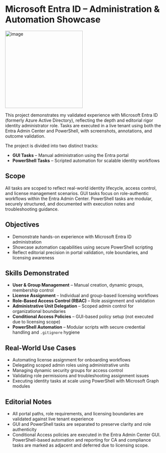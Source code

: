 # Microsoft Entra ID – Administration & Automation Showcase                
<img width="250" height="250" alt="image" src="https://github.com/user-attachments/assets/b536f72d-dddf-460a-88d1-976fdea17194" />

This project demonstrates my validated experience with Microsoft Entra ID (formerly Azure Active Directory), reflecting the depth and editorial rigor identity administrator role. Tasks are executed in a live tenant using both the Entra Admin Center and PowerShell, with screenshots, annotations, and outcome validation.

The project is divided into two distinct tracks:

- **GUI Tasks** – Manual administration using the Entra portal  
- **PowerShell Tasks** – Scripted automation for scalable identity workflows

## Scope

All tasks are scoped to reflect real-world identity lifecycle, access control, and license management scenarios. GUI tasks focus on role-authentic workflows within the Entra Admin Center. PowerShell tasks are modular, securely structured, and documented with execution notes and troubleshooting guidance.

## Objectives

- Demonstrate hands-on experience with Microsoft Entra ID administration  
- Showcase automation capabilities using secure PowerShell scripting  
- Reflect editorial precision in portal validation, role boundaries, and licensing awareness

## Skills Demonstrated

- **User & Group Management** – Manual creation, dynamic groups, membership control  
- **License Assignment** – Individual and group-based licensing workflows  
- **Role-Based Access Control (RBAC)** – Role assignment and validation  
- **Administrative Unit Delegation** – Scoped admin control for organizational boundaries  
- **Conditional Access Policies** – GUI-based policy setup (not executed due to licensing scope)  
- **PowerShell Automation** – Modular scripts with secure credential handling and `.gitignore` hygiene

## Real-World Use Cases

- Automating license assignment for onboarding workflows  
- Delegating scoped admin roles using administrative units  
- Managing dynamic security groups for access control  
- Validating role permissions and troubleshooting assignment issues  
- Executing identity tasks at scale using PowerShell with Microsoft Graph modules

## Editorial Notes

- All portal paths, role requirements, and licensing boundaries are validated against live tenant experience  
- GUI and PowerShell tasks are separated to preserve clarity and role authenticity  
- Conditional Access policies are executed in the Entra Admin Center GUI. PowerShell-based automation and reporting for CA and compliance tasks are marked as adjacent and deferred due to licensing scope.
